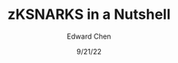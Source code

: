 ---
title: zKSNARKS in a Nutshell
link: https://chriseth.github.io/notes/articles/zksnarks/zksnarks.pdf
author: Edward Chen
date: 9/21/22
tags: CS, crypto
---